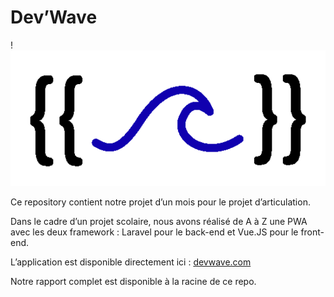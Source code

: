 # Dev’Wave

!![logo](https://github.com/asiapicasso/devwave/blob/main/logo_devwave.png)

Ce repository contient notre projet d’un mois pour le projet d’articulation.

Dans le cadre d’un projet scolaire, nous avons réalisé de A à Z une PWA avec les deux framework : Laravel pour le back-end et Vue.JS pour le front-end.

L’application est disponible directement ici : [devwave.com](https:devwave-pingouin.heig-vd.ch)

Notre rapport complet est disponible à la racine de ce repo.